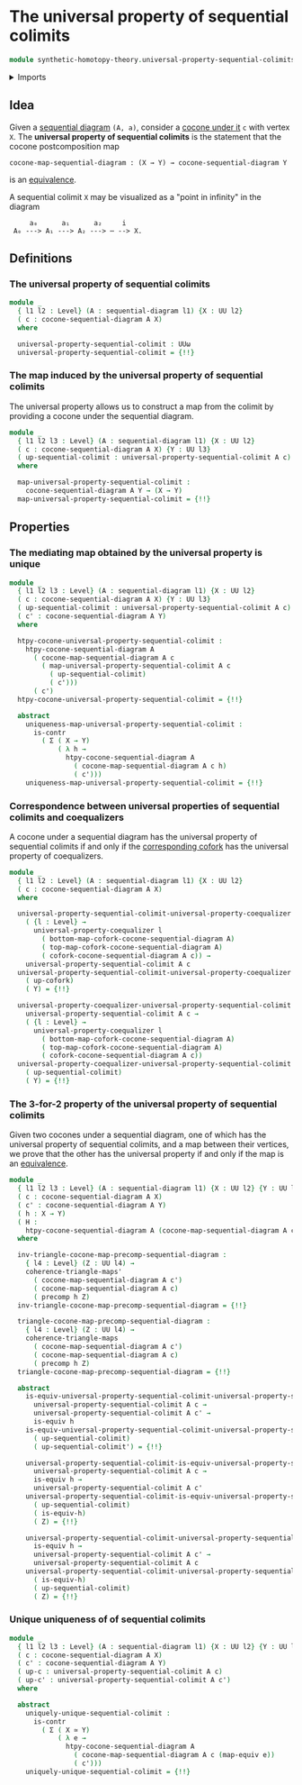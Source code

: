 # The universal property of sequential colimits

```agda
module synthetic-homotopy-theory.universal-property-sequential-colimits where
```

<details><summary>Imports</summary>

```agda
open import foundation.action-on-identifications-functions
open import foundation.commuting-triangles-of-maps
open import foundation.contractible-maps
open import foundation.contractible-types
open import foundation.dependent-pair-types
open import foundation.equivalences
open import foundation.fibers-of-maps
open import foundation.functoriality-dependent-pair-types
open import foundation.homotopies
open import foundation.identity-types
open import foundation.precomposition-functions
open import foundation.subtype-identity-principle
open import foundation.universal-property-equivalences
open import foundation.universe-levels

open import synthetic-homotopy-theory.cocones-under-sequential-diagrams
open import synthetic-homotopy-theory.coforks
open import synthetic-homotopy-theory.sequential-diagrams
open import synthetic-homotopy-theory.universal-property-coequalizers
```

</details>

## Idea

Given a [sequential diagram](synthetic-homotopy-theory.sequential-diagrams.md)
`(A, a)`, consider a
[cocone under it](synthetic-homotopy-theory.cocones-under-sequential-diagrams.md)
`c` with vertex `X`. The **universal property of sequential colimits** is the
statement that the cocone postcomposition map

```text
cocone-map-sequential-diagram : (X → Y) → cocone-sequential-diagram Y
```

is an [equivalence](foundation.equivalences.md).

A sequential colimit `X` may be visualized as a "point in infinity" in the
diagram

```text
     a₀      a₁      a₂     i
 A₀ ---> A₁ ---> A₂ ---> ⋯ --> X.
```

## Definitions

### The universal property of sequential colimits

```agda
module _
  { l1 l2 : Level} (A : sequential-diagram l1) {X : UU l2}
  ( c : cocone-sequential-diagram A X)
  where

  universal-property-sequential-colimit : UUω
  universal-property-sequential-colimit = {!!}
```

### The map induced by the universal property of sequential colimits

The universal property allows us to construct a map from the colimit by
providing a cocone under the sequential diagram.

```agda
module _
  { l1 l2 l3 : Level} (A : sequential-diagram l1) {X : UU l2}
  ( c : cocone-sequential-diagram A X) {Y : UU l3}
  ( up-sequential-colimit : universal-property-sequential-colimit A c)
  where

  map-universal-property-sequential-colimit :
    cocone-sequential-diagram A Y → (X → Y)
  map-universal-property-sequential-colimit = {!!}
```

## Properties

### The mediating map obtained by the universal property is unique

```agda
module _
  { l1 l2 l3 : Level} (A : sequential-diagram l1) {X : UU l2}
  ( c : cocone-sequential-diagram A X) {Y : UU l3}
  ( up-sequential-colimit : universal-property-sequential-colimit A c)
  ( c' : cocone-sequential-diagram A Y)
  where

  htpy-cocone-universal-property-sequential-colimit :
    htpy-cocone-sequential-diagram A
      ( cocone-map-sequential-diagram A c
        ( map-universal-property-sequential-colimit A c
          ( up-sequential-colimit)
          ( c')))
      ( c')
  htpy-cocone-universal-property-sequential-colimit = {!!}

  abstract
    uniqueness-map-universal-property-sequential-colimit :
      is-contr
        ( Σ ( X → Y)
            ( λ h →
              htpy-cocone-sequential-diagram A
                ( cocone-map-sequential-diagram A c h)
                ( c')))
    uniqueness-map-universal-property-sequential-colimit = {!!}
```

### Correspondence between universal properties of sequential colimits and coequalizers

A cocone under a sequential diagram has the universal property of sequential
colimits if and only if the
[corresponding cofork](synthetic-homotopy-theory.cocones-under-sequential-diagrams.md)
has the universal property of coequalizers.

```agda
module _
  { l1 l2 : Level} (A : sequential-diagram l1) {X : UU l2}
  ( c : cocone-sequential-diagram A X)
  where

  universal-property-sequential-colimit-universal-property-coequalizer :
    ( {l : Level} →
      universal-property-coequalizer l
        ( bottom-map-cofork-cocone-sequential-diagram A)
        ( top-map-cofork-cocone-sequential-diagram A)
        ( cofork-cocone-sequential-diagram A c)) →
    universal-property-sequential-colimit A c
  universal-property-sequential-colimit-universal-property-coequalizer
    ( up-cofork)
    ( Y) = {!!}

  universal-property-coequalizer-universal-property-sequential-colimit :
    universal-property-sequential-colimit A c →
    ( {l : Level} →
      universal-property-coequalizer l
        ( bottom-map-cofork-cocone-sequential-diagram A)
        ( top-map-cofork-cocone-sequential-diagram A)
        ( cofork-cocone-sequential-diagram A c))
  universal-property-coequalizer-universal-property-sequential-colimit
    ( up-sequential-colimit)
    ( Y) = {!!}
```

### The 3-for-2 property of the universal property of sequential colimits

Given two cocones under a sequential diagram, one of which has the universal
property of sequential colimits, and a map between their vertices, we prove that
the other has the universal property if and only if the map is an
[equivalence](foundation.equivalences.md).

```agda
module _
  { l1 l2 l3 : Level} (A : sequential-diagram l1) {X : UU l2} {Y : UU l3}
  ( c : cocone-sequential-diagram A X)
  ( c' : cocone-sequential-diagram A Y)
  ( h : X → Y)
  ( H :
    htpy-cocone-sequential-diagram A (cocone-map-sequential-diagram A c h) c')
  where

  inv-triangle-cocone-map-precomp-sequential-diagram :
    { l4 : Level} (Z : UU l4) →
    coherence-triangle-maps'
      ( cocone-map-sequential-diagram A c')
      ( cocone-map-sequential-diagram A c)
      ( precomp h Z)
  inv-triangle-cocone-map-precomp-sequential-diagram = {!!}

  triangle-cocone-map-precomp-sequential-diagram :
    { l4 : Level} (Z : UU l4) →
    coherence-triangle-maps
      ( cocone-map-sequential-diagram A c')
      ( cocone-map-sequential-diagram A c)
      ( precomp h Z)
  triangle-cocone-map-precomp-sequential-diagram = {!!}

  abstract
    is-equiv-universal-property-sequential-colimit-universal-property-sequential-colimit :
      universal-property-sequential-colimit A c →
      universal-property-sequential-colimit A c' →
      is-equiv h
    is-equiv-universal-property-sequential-colimit-universal-property-sequential-colimit
      ( up-sequential-colimit)
      ( up-sequential-colimit') = {!!}

    universal-property-sequential-colimit-is-equiv-universal-property-sequential-colimit :
      universal-property-sequential-colimit A c →
      is-equiv h →
      universal-property-sequential-colimit A c'
    universal-property-sequential-colimit-is-equiv-universal-property-sequential-colimit
      ( up-sequential-colimit)
      ( is-equiv-h)
      ( Z) = {!!}

    universal-property-sequential-colimit-universal-property-sequential-colimit-is-equiv :
      is-equiv h →
      universal-property-sequential-colimit A c' →
      universal-property-sequential-colimit A c
    universal-property-sequential-colimit-universal-property-sequential-colimit-is-equiv
      ( is-equiv-h)
      ( up-sequential-colimit)
      ( Z) = {!!}
```

### Unique uniqueness of of sequential colimits

```agda
module _
  { l1 l2 l3 : Level} (A : sequential-diagram l1) {X : UU l2} {Y : UU l3}
  ( c : cocone-sequential-diagram A X)
  ( c' : cocone-sequential-diagram A Y)
  ( up-c : universal-property-sequential-colimit A c)
  ( up-c' : universal-property-sequential-colimit A c')
  where

  abstract
    uniquely-unique-sequential-colimit :
      is-contr
        ( Σ ( X ≃ Y)
            ( λ e →
              htpy-cocone-sequential-diagram A
                ( cocone-map-sequential-diagram A c (map-equiv e))
                ( c')))
    uniquely-unique-sequential-colimit = {!!}
```
